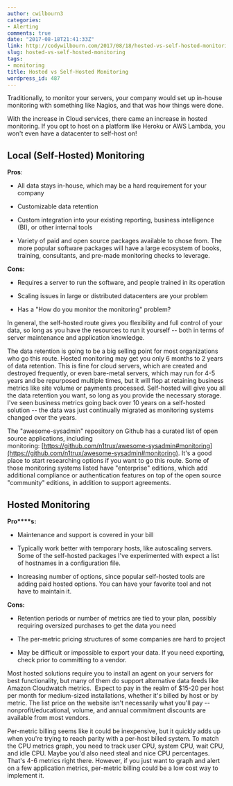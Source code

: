```yaml
---
author: cwilbourn3
categories:
- Alerting
comments: true
date: "2017-08-18T21:41:33Z"
link: http://codywilbourn.com/2017/08/18/hosted-vs-self-hosted-monitoring/
slug: hosted-vs-self-hosted-monitoring
tags:
- monitoring
title: Hosted vs Self-Hosted Monitoring
wordpress_id: 487
---
```


Traditionally, to monitor your servers, your company would set up in-house monitoring with something like Nagios, and that was how things were done.

With the increase in Cloud services, there came an increase in hosted monitoring. If you opt to host on a platform like Heroku or AWS Lambda, you won't even have a datacenter to self-host on!

<!--more-->


## Local (Self-Hosted) Monitoring


**Pros**:



	
  * All data stays in-house, which may be a hard requirement for your company

	
  * Customizable data retention

	
  * Custom integration into your existing reporting, business intelligence (BI), or other internal tools

	
  * Variety of paid and open source packages available to chose from. The more popular software packages will have a large ecosystem of books, training, consultants, and pre-made monitoring checks to leverage.


**Cons:**



	
  * Requires a server to run the software, and people trained in its operation

	
  * Scaling issues in large or distributed datacenters are your problem

	
  * Has a "How do you monitor the monitoring" problem?


In general, the self-hosted route gives you flexibility and full control of your data, so long as you have the resources to run it yourself -- both in terms of server maintenance and application knowledge.

The data retention is going to be a big selling point for most organizations who go this route. Hosted monitoring may get you only 6 months to 2 years of data retention. This is fine for cloud servers, which are created and destroyed frequently, or even bare-metal servers, which may run for 4-5 years and be repurposed multiple times, but it will flop at retaining business metrics like site volume or payments processed. Self-hosted will give you all the data retention you want, so long as you provide the necessary storage. I've seen business metrics going back over 10 years on a self-hosted solution -- the data was just continually migrated as monitoring systems changed over the years.

The "awesome-sysadmin" repository on Github has a curated list of open source applications, including monitoring: [https://github.com/n1trux/awesome-sysadmin#monitoring](https://github.com/n1trux/awesome-sysadmin#monitoring). It's a good place to start researching options if you want to go this route. Some of those monitoring systems listed have "enterprise" editions, which add additional compliance or authentication features on top of the open source "community" editions, in addition to support agreements.


## Hosted Monitoring


**Pro****s:**



	
  * Maintenance and support is covered in your bill

	
  * Typically work better with temporary hosts, like autoscaling servers. Some of the self-hosted packages I've experimented with expect a list of hostnames in a configuration file.

	
  * Increasing number of options, since popular self-hosted tools are adding paid hosted options. You can have your favorite tool and not have to maintain it.


**Cons:**



	
  * Retention periods or number of metrics are tied to your plan, possibly requiring oversized purchases to get the data you need

	
  * The per-metric pricing structures of some companies are hard to project

	
  * May be difficult or impossible to export your data. If you need exporting, check prior to committing to a vendor.


Most hosted solutions require you to install an agent on your servers for best functionality, but many of them do support alternative data feeds like Amazon Cloudwatch metrics.  Expect to pay in the realm of $15-20 per host per month for medium-sized installations, whether it's billed by host or by metric. The list price on the website isn't necessarily what you'll pay -- nonprofit/educational, volume, and annual commitment discounts are available from most vendors.

Per-metric billing seems like it could be inexpensive, but it quickly adds up when you're trying to reach parity with a per-host billed system. To match the CPU metrics graph, you need to track user CPU, system CPU, wait CPU, and idle CPU. Maybe you'd also need steal and nice CPU percentages. That's 4-6 metrics right there. However, if you just want to graph and alert on a few application metrics, per-metric billing could be a low cost way to implement it.



